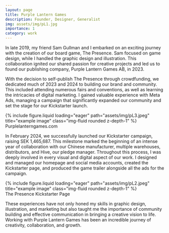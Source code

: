 ```yaml
---
layout: page
title: Purple Lantern Games
description: Founder, Designer, Generalist
img: assets/img/pL1.jpg
importance: 1
category: work
---
```


In late 2019, my friend Sam Gullman and I embarked on an exciting journey with the creation of our board game, The Presence. Sam focused on game design, while I handled the graphic design and illustration. This collaboration ignited our shared passion for creative projects and led us to found our publishing company, Purple Lantern Games AB, in 2023.

With the decision to self-publish The Presence through crowdfunding, we dedicated much of 2023 and 2024 to building our brand and community. This included attending numerous fairs and conventions, as well as learning the intricacies of digital marketing. I gained valuable experience with Meta Ads, managing a campaign that significantly expanded our community and set the stage for our Kickstarter launch.
<div class="row">
    <div class="col-sm mt-3 mt-md-0">
        {% include figure.liquid loading="eager" path="assets/img/pL3.jpeg" title="example image" class="img-fluid rounded z-depth-1" %}
    </div>
</div>
<div class="caption">
    Purplelanterngames.com
</div>

In February 2024, we successfully launched our Kickstarter campaign, raising SEK 1,465,687. This milestone marked the beginning of an intense year of collaboration with our Chinese manufacturer, multiple warehouses, distributors, and Hive, our pledge manager. Throughout this process, I was deeply involved in every visual and digital aspect of our work. I designed and managed our homepage and social media accounts, created the Kickstarter page, and produced the game trailer alongside all the ads for the campaign.

<div class="row">
    <div class="col-sm mt-3 mt-md-0">
        {% include figure.liquid loading="eager" path="assets/img/pL2.jpeg" title="example image" class="img-fluid rounded z-depth-1" %}
    </div>
</div>
<div class="caption">
    The Presence Kickstarter Page
</div>

These experiences have not only honed my skills in graphic design, illustration, and marketing but also taught me the importance of community building and effective communication in bringing a creative vision to life. Working with Purple Lantern Games has been an incredible journey of creativity, collaboration, and growth.